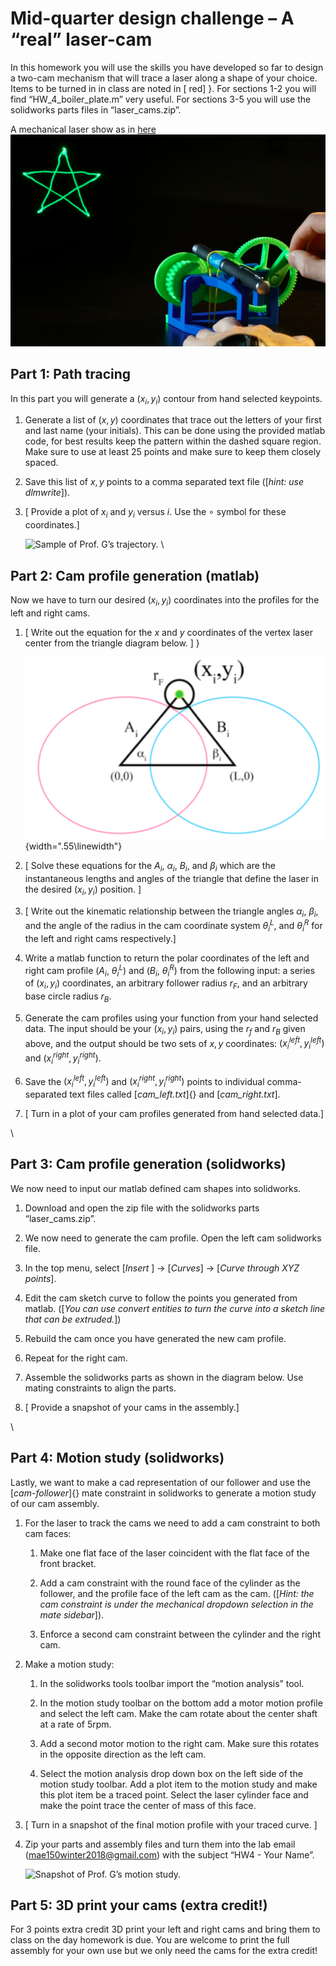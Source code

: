 # Mid-quarter design challenge – A “real” laser-cam

In this homework you will use the skills you have developed so far to
design a two-cam mechanism that will trace a laser along a shape of your
choice. Items to be turned in in class are noted in [ red]
}. For
sections 1-2 you will find “HW\_4\_boiler\_plate.m” very useful. For
sections 3-5 you will use the solidworks parts files in
“laser\_cams.zip”.

A mechanical laser show as in [here](https://www.thingiverse.com/thing:2383299)
![alt](laser.png)

## Part 1: Path tracing

In this part you will generate a $(x_i, y_i)$ contour from hand selected
keypoints.

1.  Generate a list of $(x, y)$ coordinates that trace out the letters
    of your first and last name (your initials). This can be done using
    the provided matlab code, for best results keep the pattern within
    the dashed square region. Make sure to use at least 25 points and
    make sure to keep them closely spaced.

2.  Save this list of $x, y$ points to a comma separated text file
    ([*hint: use dlmwrite*]).

3.  [ Provide a plot of $x_i$ and $y_i$ versus $i$. Use the $\circ$
    symbol for these coordinates.]

    ![Sample of Prof. G’s
    trajectory.](sample_trace.png)
\
## Part 2: Cam profile generation (matlab)

Now we have to turn our desired $(x_i, y_i)$ coordinates into the
profiles for the left and right cams.

1.  [ Write out the equation for the $x$ and $y$ coordinates of the
    vertex laser center from the triangle diagram below. ]
    }

    ![image](triangle.png){width=".55\linewidth"}

2.  [ Solve these equations for the $A_i$, $\alpha_i$, $B_i$, and
    $\beta_i$ which are the instantaneous lengths and angles of the
    triangle that define the laser in the desired $(x_i, y_i)$ position.
    ]

3.  [ Write out the kinematic relationship between the triangle angles
    $\alpha_i$, $\beta_i$, and the angle of the radius in the cam
    coordinate system $\theta_i^L$, and $\theta_i^R$ for the left and
    right cams respectively.]

4.  Write a matlab function to return the polar coordinates of the left
    and right cam profile ($A_i$, $\theta_i^L$) and ($B_i$,
    $\theta_i^R$) from the following input: a series of $(x_i, y_i)$
    coordinates, an arbitrary follower radius $r_F$, and an arbitrary
    base circle radius $r_B$.

5.  Generate the cam profiles using your function from your hand
    selected data. The input should be your $(x_i, y_i)$ pairs, using
    the $r_f$ and $r_B$ given above, and the output should be two sets
    of $x,y$ coordinates: $(x_i^{left}, y_i^{left})$ and
    $(x_i^{right}, y_i^{right})$.

6.  Save the $(x_i^{left}, y_i^{left})$ and $(x_i^{right}, y_i^{right})$
    points to individual comma-separated text files called
    [*cam\_left.txt*]{} and [*cam\_right.txt*].

7.  [ Turn in a plot of your cam profiles generated from hand selected
    data.]

\
## Part 3: Cam profile generation (solidworks)

We now need to input our matlab defined cam shapes into solidworks.

1.  Download and open the zip file with the solidworks parts
    “laser\_cams.zip”.

2.  We now need to generate the cam profile. Open the left cam
    solidworks file.

3.  In the top menu, select [*Insert* ] $\rightarrow$ [*Curves*]
    $\rightarrow$ [*Curve through XYZ points*].

4.  Edit the cam sketch curve to follow the points you generated from
    matlab. ([*You can use convert entities to turn the curve into a
    sketch line that can be extruded.*])

5.  Rebuild the cam once you have generated the new cam profile.

6.  Repeat for the right cam.

7.  Assemble the solidworks parts as shown in the diagram below. Use
    mating constraints to align the parts.

8.  [ Provide a snapshot of your cams in the assembly.]

\
## Part 4: Motion study (solidworks)

Lastly, we want to make a cad representation of our follower and use the
[*cam-follower*]{} mate constraint in solidworks to generate a motion
study of our cam assembly.

1.  For the laser to track the cams we need to add a cam constraint to
    both cam faces:

    1.  Make one flat face of the laser coincident with the flat face of
        the front bracket.

    2.  Add a cam constraint with the round face of the cylinder as the
        follower, and the profile face of the left cam as the cam.
        ([*Hint: the cam constraint is under the mechanical dropdown
        selection in the mate sidebar*]).

    3.  Enforce a second cam constraint between the cylinder and the
        right cam.

2.  Make a motion study:

    1.  In the solidworks tools toolbar import the “motion analysis”
        tool.

    2.  In the motion study toolbar on the bottom add a motor motion
        profile and select the left cam. Make the cam rotate about the
        center shaft at a rate of 5rpm.

    3.  Add a second motor motion to the right cam. Make sure this
        rotates in the opposite direction as the left cam.

    4.  Select the motion analysis drop down box on the left side of the
        motion study toolbar. Add a plot item to the motion study and
        make this plot item be a traced point. Select the laser cylinder
        face and make the point trace the center of mass of this face.

3.  [ Turn in a snapshot of the final motion profile with your traced
    curve. ]

4.  Zip your parts and assembly files and turn them into the lab email
    (mae150winter2018@gmail.com) with the subject “HW4 - Your Name”.

    ![Snapshot of Prof. G’s motion
    study.](Capture.PNG)

## Part 5: 3D print your cams (extra credit!)

For 3 points extra credit 3D print your left and right cams and bring
them to class on the day homework is due. You are welcome to print the
full assembly for your own use but we only need the cams for the extra
credit!
